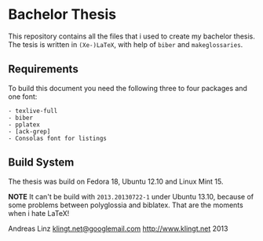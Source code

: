 # Bachelor Thesis

This repository contains all the files that i used to create my bachelor thesis. The tesis is written in `(Xe-)LaTeX`, with help of `biber` and `makeglossaries`.

## Requirements
To build this document you need the following three to four packages and one font:
    
    - texlive-full
    - biber
    - pplatex
    - [ack-grep]
    - Consolas font for listings

## Build System
The thesis was build on Fedora 18, Ubuntu 12.10 and Linux Mint 15.

**NOTE** It can't be build with `2013.20130722-1` under Ubuntu 13.10, because of some problems between polyglossia and biblatex. That are the moments when i hate LaTeX!

Andreas Linz
klingt.net@googlemail.com
http://www.klingt.net
2013
